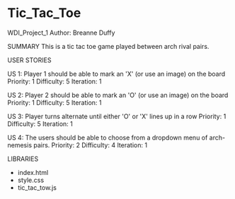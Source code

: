 # Tic_Tac_Toe
WDI_Project_1
Author: Breanne Duffy

SUMMARY
This is a tic tac toe game played between arch rival pairs.

USER STORIES

US 1: Player 1 should be able to mark an 'X' (or use an image) on the board
  Priority: 1
  Difficulty: 5
  Iteration: 1

US 2: Player 2 should be able to mark an 'O' (or use an image) on the board
  Priority: 1
  Difficulty: 5
  Iteration: 1

US 3: Player turns alternate until either 'O' or 'X' lines up in a row
  Priority: 1
  Difficulty: 5
  Iteration: 1

US 4: The users should be able to choose from a dropdown menu of arch-nemesis pairs.
  Priority: 2
  Difficulty: 4
  Iteration: 1

LIBRARIES

* index.html
* style.css
* tic_tac_tow.js

